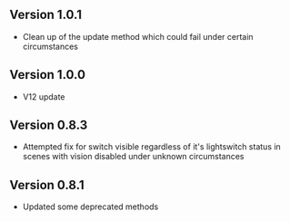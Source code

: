 ## Version 1.0.1
- Clean up of the update method which could fail under certain circumstances

## Version 1.0.0
- V12 update

## Version 0.8.3
- Attempted fix for switch visible regardless of it's lightswitch status in scenes with vision disabled under unknown circumstances

## Version 0.8.1
- Updated some deprecated methods

